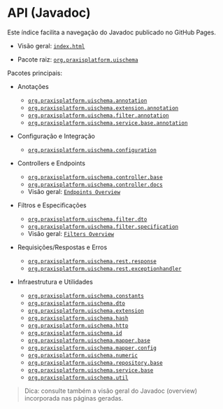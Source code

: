 # API (Javadoc)

Este índice facilita a navegação do Javadoc publicado no GitHub Pages.

- Visão geral: [`index.html`](../apidocs/index.html)

- Pacote raiz: [`org.praxisplatform.uischema`](../apidocs/org/praxisplatform/uischema/package-summary.html)

Pacotes principais:

- Anotações
  - [`org.praxisplatform.uischema.annotation`](../apidocs/org/praxisplatform/uischema/annotation/package-summary.html)
  - [`org.praxisplatform.uischema.extension.annotation`](../apidocs/org/praxisplatform/uischema/extension/annotation/package-summary.html)
  - [`org.praxisplatform.uischema.filter.annotation`](../apidocs/org/praxisplatform/uischema/filter/annotation/package-summary.html)
  - [`org.praxisplatform.uischema.service.base.annotation`](../apidocs/org/praxisplatform/uischema/service/base/annotation/package-summary.html)

- Configuração e Integração
  - [`org.praxisplatform.uischema.configuration`](../apidocs/org/praxisplatform/uischema/configuration/package-summary.html)

- Controllers e Endpoints
  - [`org.praxisplatform.uischema.controller.base`](../apidocs/org/praxisplatform/uischema/controller/base/package-summary.html)
  - [`org.praxisplatform.uischema.controller.docs`](../apidocs/org/praxisplatform/uischema/controller/docs/package-summary.html)
  - Visão geral: [`Endpoints Overview`](../apidocs/org/praxisplatform/uischema/controller/base/doc-files/endpoints-overview.html)

- Filtros e Especificações
  - [`org.praxisplatform.uischema.filter.dto`](../apidocs/org/praxisplatform/uischema/filter/dto/package-summary.html)
  - [`org.praxisplatform.uischema.filter.specification`](../apidocs/org/praxisplatform/uischema/filter/specification/package-summary.html)
  - Visão geral: [`Filters Overview`](../apidocs/org/praxisplatform/uischema/filter/specification/doc-files/filters-overview.html)

- Requisições/Respostas e Erros
  - [`org.praxisplatform.uischema.rest.response`](../apidocs/org/praxisplatform/uischema/rest/response/package-summary.html)
  - [`org.praxisplatform.uischema.rest.exceptionhandler`](../apidocs/org/praxisplatform/uischema/rest/exceptionhandler/package-summary.html)

- Infraestrutura e Utilidades
  - [`org.praxisplatform.uischema.constants`](../apidocs/org/praxisplatform/uischema/constants/package-summary.html)
  - [`org.praxisplatform.uischema.dto`](../apidocs/org/praxisplatform/uischema/dto/package-summary.html)
  - [`org.praxisplatform.uischema.extension`](../apidocs/org/praxisplatform/uischema/extension/package-summary.html)
  - [`org.praxisplatform.uischema.hash`](../apidocs/org/praxisplatform/uischema/hash/package-summary.html)
  - [`org.praxisplatform.uischema.http`](../apidocs/org/praxisplatform/uischema/http/package-summary.html)
  - [`org.praxisplatform.uischema.id`](../apidocs/org/praxisplatform/uischema/id/package-summary.html)
  - [`org.praxisplatform.uischema.mapper.base`](../apidocs/org/praxisplatform/uischema/mapper/base/package-summary.html)
  - [`org.praxisplatform.uischema.mapper.config`](../apidocs/org/praxisplatform/uischema/mapper/config/package-summary.html)
  - [`org.praxisplatform.uischema.numeric`](../apidocs/org/praxisplatform/uischema/numeric/package-summary.html)
  - [`org.praxisplatform.uischema.repository.base`](../apidocs/org/praxisplatform/uischema/repository/base/package-summary.html)
  - [`org.praxisplatform.uischema.service.base`](../apidocs/org/praxisplatform/uischema/service/base/package-summary.html)
  - [`org.praxisplatform.uischema.util`](../apidocs/org/praxisplatform/uischema/util/package-summary.html)

> Dica: consulte também a visão geral do Javadoc (overview) incorporada nas páginas geradas.

